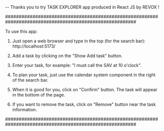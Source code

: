 -- Thanks you to try TASK EXPLORER app produced in React JS by REVOX !

########################################################################################################

To use this app:

1) Just open a web browser and type in the top (for the search bar): http://localhost:5173/

2) Add a task by clicking on the "Show Add task" button.

3) Enter your task, for example: "I must call the SAV at 10 o'clock".

4) To plan your task, just use the calendar system component in the right of the search bar.

5) When it is good for you, click on "Confirm" button. The task will appear in the bottom of the page.

6) If you want to remove the task, click on "Remove" button near the task information.

########################################################################################################
